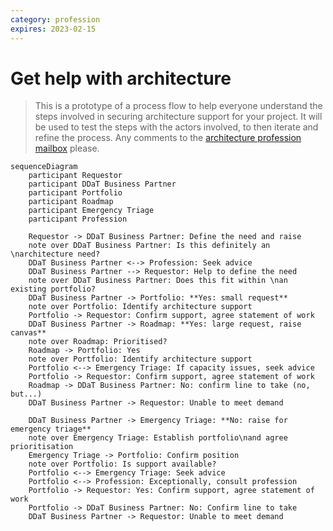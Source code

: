 ```yaml
---
category: profession
expires: 2023-02-15
---
```


# Get help with architecture
> This is a prototype of a process flow to help everyone understand the steps involved in securing architecture support for your project.
> It will be used to test the steps with the actors involved, to then iterate and refine the process.
> Any comments to the [architecture profession mailbox](architecture.profession@education.gov.uk) please.

```mermaid
sequenceDiagram
    participant Requestor
    participant DDaT Business Partner
    participant Portfolio
    participant Roadmap
    participant Emergency Triage
    participant Profession

    Requestor -> DDaT Business Partner: Define the need and raise
    note over DDaT Business Partner: Is this definitely an \narchitecture need?
    DDaT Business Partner <--> Profession: Seek advice
    DDaT Business Partner --> Requestor: Help to define the need
    note over DDaT Business Partner: Does this fit within \nan existing portfolio?
    DDaT Business Partner -> Portfolio: **Yes: small request**
    note over Portfolio: Identify architecture support
    Portfolio -> Requestor: Confirm support, agree statement of work
    DDaT Business Partner -> Roadmap: **Yes: large request, raise canvas**
    note over Roadmap: Prioritised?
    Roadmap -> Portfolio: Yes
    note over Portfolio: Identify architecture support
    Portfolio <--> Emergency Triage: If capacity issues, seek advice
    Portfolio -> Requestor: Confirm support, agree statement of work
    Roadmap -> DDaT Business Partner: No: confirm line to take (no, but...)
    DDaT Business Partner -> Requestor: Unable to meet demand

    DDaT Business Partner -> Emergency Triage: **No: raise for emergency triage**
    note over Emergency Triage: Establish portfolio\nand agree prioritisation
    Emergency Triage -> Portfolio: Confirm position
    note over Portfolio: Is support available?
    Portfolio <--> Emergency Triage: Seek advice
    Portfolio <--> Profession: Exceptionally, consult profession
    Portfolio -> Requestor: Yes: Confirm support, agree statement of work
    Portfolio -> DDaT Business Partner: No: Confirm line to take
    DDaT Business Partner -> Requestor: Unable to meet demand
```
